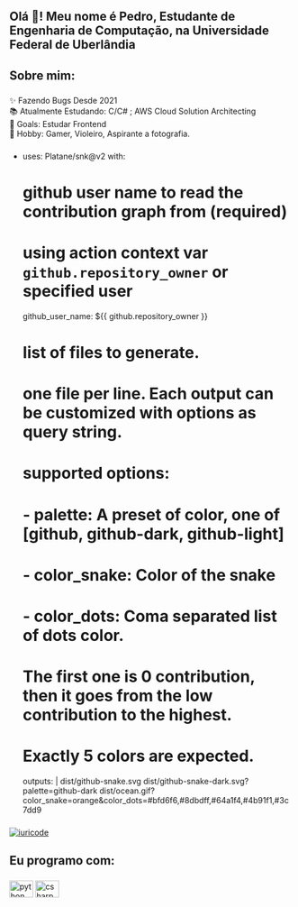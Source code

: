 <h2 align="left">Olá 👋! Meu nome é Pedro, Estudante de Engenharia de Computação, na Universidade Federal de Uberlândia</h2>

###

<h2 align="left">Sobre mim:</h2>

###

<p align="left">✨ Fazendo Bugs Desde 2021 <br>📚 Atualmente Estudando: C/C# ; AWS Cloud Solution Architecting <br>🎯 Goals: Estudar Frontend<br> 🎲 Hobby: Gamer, Violeiro, Aspirante a fotografia.</p>

###

- uses: Platane/snk@v2
  with:
    # github user name to read the contribution graph from (**required**)
    # using action context var `github.repository_owner` or specified user
    github_user_name: ${{ github.repository_owner }}

    # list of files to generate.
    # one file per line. Each output can be customized with options as query string.
    #
    #  supported options:
    #  - palette:     A preset of color, one of [github, github-dark, github-light]
    #  - color_snake: Color of the snake
    #  - color_dots:  Coma separated list of dots color.
    #                 The first one is 0 contribution, then it goes from the low contribution to the highest.
    #                 Exactly 5 colors are expected.
    outputs: |
      dist/github-snake.svg
      dist/github-snake-dark.svg?palette=github-dark
      dist/ocean.gif?color_snake=orange&color_dots=#bfd6f6,#8dbdff,#64a1f4,#4b91f1,#3c7dd9

###

[![iuricode](https://github-readme-stats.vercel.app/api/top-langs/?username=pedro-nishida&hide=html&layout=compact&theme=default)](https://github.com/anuraghazra/github-readme-stats)

<h2 align="left">Eu programo com:</h2>

###
<div align="left">
  <img src="https://cdn.jsdelivr.net/gh/devicons/devicon/icons/python/python-original.svg" height="30" width="42" alt="python logo"  />
  <img src="https://cdn.jsdelivr.net/gh/devicons/devicon/icons/csharp/csharp-original.svg" height="30" width="42" alt="csharp logo"  />
</div>
